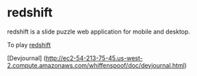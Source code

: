 # redshift

redshift is a slide puzzle web application for mobile and desktop.

To play [redshift](http://ec2-54-213-75-45.us-west-2.compute.amazonaws.com/whiffenspoof/redshift.html#/menu)

[Devjournal]  (http://ec2-54-213-75-45.us-west-2.compute.amazonaws.com/whiffenspoof/doc/devjournal.html)